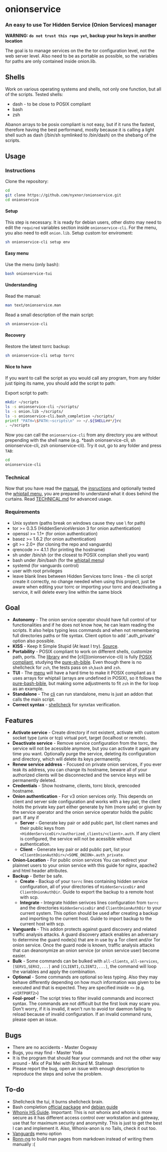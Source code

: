# onionservice

### An easy to use Tor Hidden Service (Onion Services) manager

**WARNING: `do not trust this repo yet`, backup your hs keys in another location**

The goal is to manage services on the the tor configuration level, not the web server level. Also need to be as portable as possible, so the variables for paths are only contained inside onion.lib.

## Shells

Work on various operating systems and shells, not only one function, but all of the scripts.
Tested shells:
* dash - to be close to POSIX compliant
* bash
* zsh

Abanon arrays to be posix compliant is not easy, but if it runs the fastest, therefore having the best performand, mostly because it is calling a light shell such as dash (/bin/sh symlinked to /bin/dash) on the shebang of the scripts.

## Usage

### Instructions

Clone the repository:
```sh
cd
git clone https://github.com/nyxnor/onionservice.git
cd onionservice
```

#### Setup

This step is necessary. It is ready for debian users, other distro may need to edit the `required` variables section inside `onionservice-cli`. For the menu, you also need to edit `onion.lib`.
Setup custom tor enviroment:
```sh
sh onionservice-cli setup env
```

#### Easy menu

Use the menu (only bash):
```sh
bash onionservice-tui
```

#### Understanding

Read the manual:
```sh
man text/onionservice.man
```

Read a small description of the main script:
```sh
sh onionservice-cli
```

#### Recovery

Restore the latest torrc backup:
```sh
sh onionservice-cli setup torrc
```

#### Nice to have

If you want to call the script as you would call any program, from any folder just tiping its name, you should add the script to path:

Export script to path:
```sh
mkdir ~/scripts
ls -s onionservice-cli ~/scripts/
ls -s onion.lib ~/scripts/
ls -s onionservice-cli.bash_completion ~/scripts/
printf "PATH=\$PATH:~scripts\n" >> ~/.${SHELL##*/}rc
. ~/scripts
```

Now you can call the `onionservice-cli` from any directory you are without prepending with the shell name (e.g. *bash onionservice-cli, sh onionservice-cli, zsh onionservice-cli).
Try it out, go to any folder and press `TAB`:
```sh
cd
onionservice-cli
```

### Technical

Now that you have read the [manual](text/onionservice.man), the [insructions](README.md#INSTRUCTIONS) and optionally tested the [whiptail menu](onionservice-tui), you are prepared to understand what it does behind the curtains.
Read [TECHNICAL.md](https://github.com/nyxnor/onionservice/tree/main/TECHNICAL.md) for advanced usage.

### Requirements

* Unix system (paths break on windows cause they use \ for path)
* tor >= 0.3.5 (HiddenServiceVersion 3 for onion authentication)
* openssl >= 1.1+ (for onion authentication)
* basez >= 1.6.2 (for onion authentication)
* git >= 2.0+ (for cloning the repo and vanguards)
* qrencode >= 4.1.1 (for printing the hostname)
* sh under /bin/sh (or the closest to POSIX complian shell you want)
* bash under /bin/bash (for the [whiptail menu](onionservice-tui))
* systemd (for vanguards control)
* user with root privileges
* leave blank lines between Hidden Services torrc lines - the cli script create it correctly, no change needed when using this project, just be aware when editing your torrc or importing your torrc and deactivating a service, it will delete every line within the same block

## Goal

* **Autonomy** - The onion service operator should have full control of tor functionalities and if he does not know how, he can learn reading the scripts. It also helps typing less commands and when not remembering full directories paths or file syntax. Client option to add '.auth_private' option also possible.
* **KISS** - Keep It Simple Stupid (At least I try). [Source](https://en.wikipedia.org/wiki/KISS_principle).
* **Portability** - POSIX compliant to work on different shells, customize path, ports. The [library](onion.lib) and the [cli]](onionservice-cli) is fully [POSIX compliant](https://www.gnu.org/software/guile/manual/html_node/POSIX.html), studying the [pure-sh-bible](https://github.com/dylanaraps/pure-sh-bible). Even though there is no shellcheck for `zsh`, the tests pass on `sh`,`bash` and `zsh`.
* **TUI** - The [menu](onionservice-tui) will have a hard time to make it POSIX compliant as it uses arrays for whiptail (arrays are undefined in POSIX), so it follows the [pure-bash-bible](https://github.com/dylanaraps/pure-bash-bible), but making some adjustments to fit `zsh` in the for loop as an example.
* **Standalone** - The [cli](onionservice-cli) can run standalone, menu is just an addon that calls the main script.
* **Correct syntax** - [shellcheck](https://github.com/koalaman/shellcheck) for synxtax verification.

## Features

* **Activate service** - Create directory if not existent, activate with custom socket type (unix or tcp) virtual port, target (localhost or remote).
* **Deactivate service** - Remove service configuration from the torrc, the service will not be acessible anymore, but you can activate it again any time you want. Optionally purge the service, deleting its configuration and directory, which will delete its keys permanently.
* **Renew service address** - Focused on private onion services, if you ever leak its address, you can change its hostname, beware all of your authorized clients will be disconnected and the service keys will be permanently deleted.
* **Credentials** - Show hostname, clients, torrc block, qrencoded hostname.
* **Onion authentication** - For v3 onion services only. This depends on client and server side configuration and works with a key pair, the client holds the private key part either generate by him (more safe) or given by the service operator and the onion service operator holds the public part. If any if
  * **Server** - Generate key pair or add public part, list client names and their public keys from `<HiddenServiceDir>/authorized_clients/<client>.auth`. If any client is configured, the service will not be acessible without authentication.
  * **Client** - Generate key pair or add public part, list your `<ClientOnionAuthDir>/<SOME_ONION>.auth_private`.
* **Onion-Location** - For public onion services You can redirect your plainnet users to your onion service with this guide for nginx, apache2 and html header attributes.
* **Backup** - Better be safe.
  * **Create** -  Backup of your `torrc` lines containing hidden service configuration, all of your directories of `HiddenServiceDir` and `ClientOnionAuthDir`. Guide to export the backup to a remote host with scp.
  * **Integrate** - Integrate hidden serivces lines configuration from `torrc` and the directories `HiddenServiceDir` and `ClientOnionAuthDir` to your current system. This option should be used after creating a backup and importing to the current host. Guide to import backup to the current host with scp.
* **Vanguards** - This addon protects against guard discovery and related traffic analysis attacks. A guard discovery attack enables an adversary to determine the guard node(s) that are in use by a Tor client and/or Tor onion service. Once the guard node is known, traffic analysis attacks that can deanonymize an onion service (or onion service user) become easier.
* **Bulk** - Some commands can be bulked with `all-clients`, `all-services`, `[SERV1,SERV2,...]` and `[CLIENT1,CLIENT2,...]`, the command will loop the variables and apply the combination.
* **Optional** - Some commands are optional so less typing. Also they may behave differently depending on how much information was given to be executed and that is expected. They are specified inside `<>` (e.g. `<VIRTPORT2>`)
* **Fool-proof** - The script tries to filter invalid commands and incorrect syntax. The commands are not difficult but the first look may scare you. Don't worry, if it is invalid, it won't run to avoid tor daemon failing to reload because of invalid configuration. If an invalid command runs, please open an issue.

## Bugs

* There are no accidents - Master Oogway
* Bugs, you may find - Master Yoda
* It is the program that should fear your commands and not the other way around - Mix of Pai Mei with Richard M. Stallman
* Please report the bug, open an issue with enough description to reproduce the steps and solve the problem.

## To-do

* Shellcheck the tui, it burns shellcheck brain.
* Bash completion [official package](https://github.com/scop/bash-completion/) and [debian guide](http://web.archive.org/web/20200507173259/https://debian-administration.org/article/317/An_introduction_to_bash_completion_part_2)
* [Whonix HS Guide](https://www.whonix.org/wiki/Onion_Services#Security_Recommendations). Important: This is not whonix and whonix is more secure as it has different access control over workstation and gateway, use that for maximum security and anonymity. This is just to get the best I can and implement it. Also, Whonix-anon is no Tails, check it out too.
* [Vanguards](https://github.com/mikeperry-tor/vanguards) menu option
* [Ronn-ng](https://github.com/apjanke/ronn-ng/) to build man pages from markdown instead of writing them manually :(